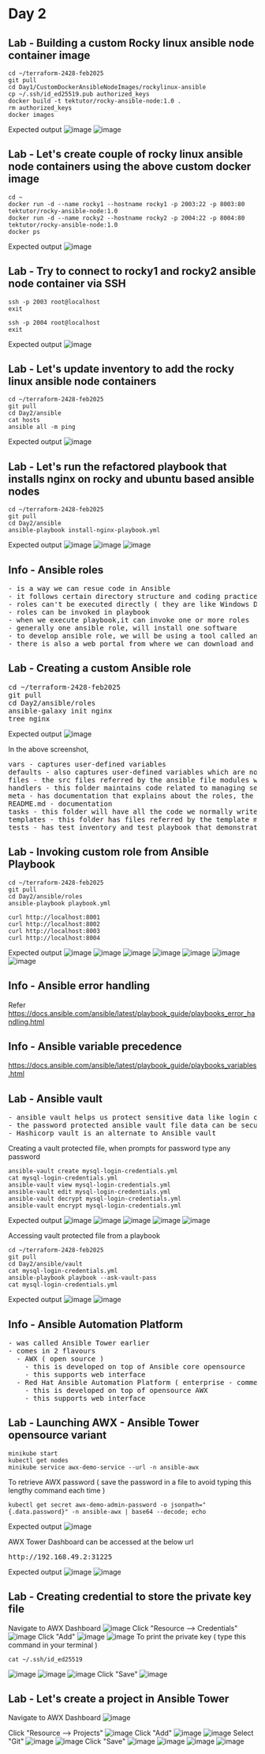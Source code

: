 # Day 2

## Lab - Building a custom Rocky linux ansible node container image
```
cd ~/terraform-2428-feb2025
git pull
cd Day1/CustomDockerAnsibleNodeImages/rockylinux-ansible
cp ~/.ssh/id_ed25519.pub authorized_keys
docker build -t tektutor/rocky-ansible-node:1.0 .
rm authorized_keys
docker images
```

Expected output
![image](https://github.com/user-attachments/assets/d49df2b4-f2bb-4d96-bae4-02fdbdcc9934)
![image](https://github.com/user-attachments/assets/86fa4f59-2ae3-4704-97b9-e95ad59397a4)


## Lab - Let's create couple of rocky linux ansible node containers using the above custom docker image
```
cd ~
docker run -d --name rocky1 --hostname rocky1 -p 2003:22 -p 8003:80 tektutor/rocky-ansible-node:1.0
docker run -d --name rocky2 --hostname rocky2 -p 2004:22 -p 8004:80 tektutor/rocky-ansible-node:1.0
docker ps
```

Expected output
![image](https://github.com/user-attachments/assets/0a769789-5ff5-4f4d-94b5-3e2d5e078c0b)

## Lab - Try to connect to rocky1 and rocky2 ansible node container via SSH
```
ssh -p 2003 root@localhost
exit

ssh -p 2004 root@localhost
exit
```

Expected output
![image](https://github.com/user-attachments/assets/162b811a-aab4-4696-8e0c-85645de10f6d)

## Lab - Let's update inventory to add the rocky linux ansible node containers
```
cd ~/terraform-2428-feb2025
git pull
cd Day2/ansible
cat hosts
ansible all -m ping
```

Expected output
![image](https://github.com/user-attachments/assets/c4c8270a-fc33-4970-9a2f-90f3738e9440)


## Lab - Let's run the refactored playbook that installs nginx on rocky and ubuntu based ansible nodes
```
cd ~/terraform-2428-feb2025
git pull
cd Day2/ansible
ansible-playbook install-nginx-playbook.yml
```

Expected output
![image](https://github.com/user-attachments/assets/b2fa4278-fac6-4317-899f-08e395f3998b)
![image](https://github.com/user-attachments/assets/9e30a343-72a9-44a9-b1b2-7c103e8b6520)
![image](https://github.com/user-attachments/assets/38e748af-754f-415f-9b04-69352d755373)

## Info - Ansible roles
<pre>
- is a way we can resue code in Ansible
- it follows certain directory structure and coding practices
- roles can't be executed directly ( they are like Windows DLL )
- roles can be invoked in playbook
- when we execute playbook,it can invoke one or more roles
- generally one ansible role, will install one software
- to develop ansible role, we will be using a tool called ansible-galaxy
- there is also a web portal from where we can download and use opensource roles written by community
</pre>

## Lab - Creating a custom Ansible role
<pre>
cd ~/terraform-2428-feb2025
git pull
cd Day2/ansible/roles
ansible-galaxy init nginx
tree nginx
</pre>

Expected output
![image](https://github.com/user-attachments/assets/476a7b87-f76b-46d9-8684-7317c0edb87f)

In the above screenshot,
<pre>
vars - captures user-defined variables
defaults - also captures user-defined variables which are normally read-only variables
files - the src files referred by the ansible file modules will be maintained here
handlers - this folder maintains code related to managing services, these tasks will be invoked based on some notifications
meta - has documentation that explains about the roles, the platforms(OS) supported by the roles, author, license under which the role is published
README.md - documentation
tasks - this folder will have all the code we normally write in an ansible playbook
templates - this folder has files referred by the template module
tests - has test inventory and test playbook that demonstrates on how one can invoke custom ansible role
</pre>

## Lab - Invoking custom role from Ansible Playbook
```
cd ~/terraform-2428-feb2025
git pull
cd Day2/ansible/roles
ansible-playbook playbook.yml

curl http://localhost:8001
curl http://localhost:8002
curl http://localhost:8003
curl http://localhost:8004
```

Expected output
![image](https://github.com/user-attachments/assets/c2c07f1c-b7a7-44b0-b540-1696b0398352)
![image](https://github.com/user-attachments/assets/1f3518f5-0ff0-412c-907a-46932949cc0a)
![image](https://github.com/user-attachments/assets/bf06652b-6845-45c3-809e-69538203afbc)
![image](https://github.com/user-attachments/assets/a3ffc956-04b7-47d0-bfbd-8b1ebb42d2c2)
![image](https://github.com/user-attachments/assets/6187c9de-584e-4e1d-bea8-5aba08e3b089)
![image](https://github.com/user-attachments/assets/306f8ed5-f5ac-4f98-8b54-d448d26b283f)
![image](https://github.com/user-attachments/assets/5d0fb005-8dba-48d4-ad10-592579ef46c4)

## Info - Ansible error handling
Refer https://docs.ansible.com/ansible/latest/playbook_guide/playbooks_error_handling.html

## Info - Ansible variable precedence
https://docs.ansible.com/ansible/latest/playbook_guide/playbooks_variables.html

## Lab - Ansible vault
<pre>
- ansible vault helps us protect sensitive data like login credentials, public/private keys, etc by encrypting with a password
- the password protected ansible vault file data can be securely accessed from playbooks
- Hashicorp vault is an alternate to Ansible vault
</pre>

Creating a vault protected file, when prompts for password type any password
```
ansible-vault create mysql-login-credentials.yml
cat mysql-login-credentials.yml
ansible-vault view mysql-login-credentials.yml
ansible-vault edit mysql-login-credentials.yml
ansible-vault decrypt mysql-login-credentials.yml
ansible-vault encrypt mysql-login-credentials.yml
```

Expected output
![image](https://github.com/user-attachments/assets/a0b70c3a-84c3-440d-9063-e7e7be5ea49d)
![image](https://github.com/user-attachments/assets/7692a7b5-f676-4c40-b3c0-ce6724723b5a)
![image](https://github.com/user-attachments/assets/555b6949-3eba-457c-8840-4baa92d425c7)
![image](https://github.com/user-attachments/assets/52a62bca-d116-484a-b303-d123dff9ce9e)
![image](https://github.com/user-attachments/assets/2ceb1285-7e65-4032-be0d-9b2976f2b720)


Accessing vault protected file from a playbook
```
cd ~/terraform-2428-feb2025
git pull
cd Day2/ansible/vault
cat mysql-login-credentials.yml
ansible-playbook playbook --ask-vault-pass
cat mysql-login-credentials.yml
```

Expected output
![image](https://github.com/user-attachments/assets/5655bd9d-f50a-4825-ae4b-b9093c083305)
![image](https://github.com/user-attachments/assets/56190462-a523-43b7-b114-aae0606d68c6)

## Info - Ansible Automation Platform
<pre>
- was called Ansible Tower earlier
- comes in 2 flavours
  - AWX ( open source )
    - this is developed on top of Ansible core opensource
    - this supports web interface
  - Red Hat Ansible Automation Platform ( enterprise - commercial product )
    - this is developed on top of opensource AWX
    - this supports web interface
</pre>

## Lab - Launching AWX - Ansible Tower opensource variant
```
minikube start
kubectl get nodes
minikube service awx-demo-service --url -n ansible-awx
```

To retrieve AWX password ( save the password in a file to avoid typing this lengthy command each time )
```
kubectl get secret awx-demo-admin-password -o jsonpath="{.data.password}" -n ansible-awx | base64 --decode; echo
```

Expected output
![image](https://github.com/user-attachments/assets/148c0187-52a5-40b8-af99-2beaa8391c36)

AWX Tower Dashboard can be accessed at the below url
<pre>
http://192.168.49.2:31225  
</pre>

Expected output
![image](https://github.com/user-attachments/assets/d4f5e833-2a2a-40e8-aee6-242004934de0)
![image](https://github.com/user-attachments/assets/3ab099d8-58b7-4523-a634-35437e289b94)

## Lab - Creating credential to store the private key file
Navigate to AWX Dashboard
![image](https://github.com/user-attachments/assets/3a203648-2d3f-43d1-8597-c3e7d043237b)
Click "Resource --> Credentials"
![image](https://github.com/user-attachments/assets/2b7246c9-4bf7-45d1-94aa-497d5d3c21fe)
Click "Add"
![image](https://github.com/user-attachments/assets/a8631719-e941-4715-80b5-5ed3b7d1ce8d)
![image](https://github.com/user-attachments/assets/cfdca274-081d-4d75-b134-cc873541bcac)
To print the private key ( type this command in your terminal )
```
cat ~/.ssh/id_ed25519
```
![image](https://github.com/user-attachments/assets/cfd87474-634e-46b6-bdfe-c805ad2c3cde)
![image](https://github.com/user-attachments/assets/b8b2646b-ae5a-4189-9692-97d890476896)
![image](https://github.com/user-attachments/assets/186e739f-a9b8-4260-9059-e623c40b4dff)
Click "Save"
![image](https://github.com/user-attachments/assets/a8127662-542c-403e-8917-38abc4631227)

## Lab - Let's create a project in Ansible Tower
Navigate to AWX Dashboard
![image](https://github.com/user-attachments/assets/3a203648-2d3f-43d1-8597-c3e7d043237b)

Click "Resource --> Projects"
![image](https://github.com/user-attachments/assets/e8d12363-73b5-4ad0-ab83-dfa51a15f437)
Click "Add"
![image](https://github.com/user-attachments/assets/4a3fd653-53af-4a76-a113-fa7a3a1ac53d)
![image](https://github.com/user-attachments/assets/111ab649-4f27-4669-81ac-51f81451c234)
Select "Git"
![image](https://github.com/user-attachments/assets/b89b0667-e1aa-43c2-a6ff-d9f6b6a63296)
![image](https://github.com/user-attachments/assets/05db3e4b-4cd2-43e0-8406-67cf779ee202)
Click "Save"
![image](https://github.com/user-attachments/assets/b7c949cb-02e2-42be-85b2-1f9d43a22504)
![image](https://github.com/user-attachments/assets/6489c52b-b7c6-4010-88eb-7f3595d6f28c)
![image](https://github.com/user-attachments/assets/c607344b-bfe8-40db-9b04-6fa92721d6e6)
![image](https://github.com/user-attachments/assets/27ad7838-c423-45cf-996b-278e91df0d05)
